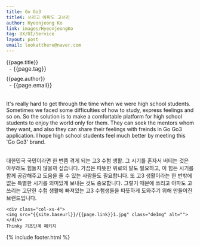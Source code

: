 ```yaml
---
title: Go Go3
titleK: 쓰리고 아파도 고쓰리 
author: Hyeonjeong Ko
link: images/HyeonjeongKo
tag: UX/UI/Service
layout: post
email: lookatthere@naver.com
---	
```


<div class="container">

<div class="deDep">
{{page.title}}<br>
<p style="font-size:15px; margin:0px; padding:0px 0px 0px 8px; margin:0px 0px 8px 0px;">- {{page.tag}}</p>
{{page.author}}<br>
<p style="font-size:15px; margin:0px; padding:0px 0px 0px 8px;">- {{page.email}}</p>
</div>

<br>

<div class="det lato">

<!--영문-->
It's really hard to get through the time when we were high school students. Sometimes we faced some difficulties of how to study, express feelings and so on. So the solution is to make a comfortable platform for high school students to enjoy the world only for them. They can seek the mentors whom they want, and also they can share their feelings with freinds in Go Go3 application. I hope high school students feel much better by meeting this 'Go Go3' brand.

<!--영문-->

</div>


<div class="noto">
<!--국문-->

<br>
대한민국 국민이라면 한 번쯤 겪게 되는 고3 수험 생활. 그 시기를 혼자서 버티는 것은 아무래도 힘들지 않을까 싶습니다. 가끔은 따뜻한 위로의 말도 필요하고, 이 힘든 시기를 함께 공감해주고 도움을 줄 수 있는 사람들도 필요합니다. 또 고3 생활이라는 한 번밖에 없는 특별한 시기를 의미있게 보내는 것도 중요합니다. 그렇기 때문에 쓰리고 아파도 고쓰리는 고단한 수험 생활에 빠져있는 고3 수험생들을 따뜻하게 도와주기 위해 만들어진 브랜드입니다.  

<!--국문-->

</div>

<div class="row noto">
	
	<div class="col-xs-4">
	<img src="{{site.baseurl}}/{{page.link}}1.jpg" class="deImg" alt=""></div>
	Thinky 기초단계 패키지
</div>

	

</div> 

{% include footer.html %}